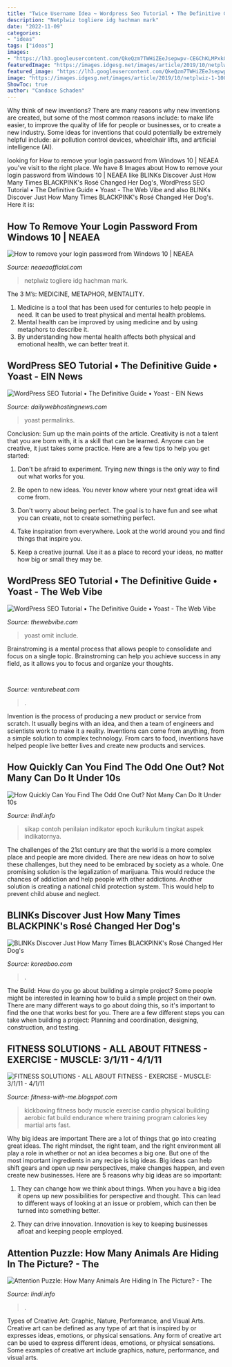 ```yaml
---
title: "Twice Username Idea ~ Wordpress Seo Tutorial • The Definitive Guide • Yoast"
description: "Netplwiz togliere idg hachman mark"
date: "2022-11-09"
categories:
- "ideas"
tags: ["ideas"]
images:
- "https://lh3.googleusercontent.com/QkeQzm7TWHiZEeJsepwpv-CEGChKLMPxkOSANlsGeDjgSAQIKJ7DqhISg_nsLLRbKtNOyWjpvPyOcwZBOcCRDxtJkp2yjxEABE40pGZp3AAFCOg=w1200-h630-rj-pp-e365"
featuredImage: "https://images.idgesg.net/images/article/2019/10/netplwiz-1-100814453-large.jpg"
featured_image: "https://lh3.googleusercontent.com/QkeQzm7TWHiZEeJsepwpv-CEGChKLMPxkOSANlsGeDjgSAQIKJ7DqhISg_nsLLRbKtNOyWjpvPyOcwZBOcCRDxtJkp2yjxEABE40pGZp3AAFCOg=w1200-h630-rj-pp-e365"
image: "https://images.idgesg.net/images/article/2019/10/netplwiz-1-100814453-large.jpg"
ShowToc: true
author: "Candace Schaden"
---
```



Why think of new inventions?
There are many reasons why new inventions are created, but some of the most common reasons include: to make life easier, to improve the quality of life for people or businesses, or to create a new industry. Some ideas for inventions that could potentially be extremely helpful include: air pollution control devices, wheelchair lifts, and artificial intelligence (AI).

	

		
looking for How to remove your login password from Windows 10 | NEAEA you've visit to the right place. We have 8 Images about How to remove your login password from Windows 10 | NEAEA like BLINKs Discover Just How Many Times BLACKPINK&#039;s Rosé Changed Her Dog&#039;s, WordPress SEO Tutorial • The Definitive Guide • Yoast - The Web Vibe and also BLINKs Discover Just How Many Times BLACKPINK&#039;s Rosé Changed Her Dog&#039;s. Here it is:
		
    
## How To Remove Your Login Password From Windows 10 | NEAEA

<img loading=lazy src="https://images.idgesg.net/images/article/2019/10/netplwiz-1-100814453-large.jpg" onerror="this.onerror=null;this.src='https://tse1.mm.bing.net/th?id=OIP.EbNQMHxRGXekmBLEQRQ3fAHaFJ&amp;pid=15.1';" alt="How to remove your login password from Windows 10 | NEAEA">

_Source: neaeaofficial.com_

>netplwiz togliere idg hachman mark. 

	

The 3 M’s: MEDICINE, METAPHOR, MENTALITY.
1. Medicine is a tool that has been used for centuries to help people in need. It can be used to treat physical and mental health problems.
2. Mental health can be improved by using medicine and by using metaphors to describe it.
3. By understanding how mental health affects both physical and emotional health, we can better treat it.

    
## WordPress SEO Tutorial • The Definitive Guide • Yoast - EIN News

<img loading=lazy src="https://yoast.com/app/uploads/2019/03/permalink-settings-small.jpg" onerror="this.onerror=null;this.src='https://tse1.mm.bing.net/th?id=OIP.ZxxUAHwV6kIHTjZR-dD6kQHaE5&amp;pid=15.1';" alt="WordPress SEO Tutorial • The Definitive Guide • Yoast - EIN News">

_Source: dailywebhostingnews.com_

>yoast permalinks. 

	

Conclusion: Sum up the main points of the article.
Creativity is not a talent that you are born with, it is a skill that can be learned. Anyone can be creative, it just takes some practice. Here are a few tips to help you get started:
1. Don't be afraid to experiment. Trying new things is the only way to find out what works for you.

2. Be open to new ideas. You never know where your next great idea will come from.

3. Don't worry about being perfect. The goal is to have fun and see what you can create, not to create something perfect.

4. Take inspiration from everywhere. Look at the world around you and find things that inspire you.

5. Keep a creative journal. Use it as a place to record your ideas, no matter how big or small they may be.

    
## WordPress SEO Tutorial • The Definitive Guide • Yoast - The Web Vibe

<img loading=lazy src="https://yoast.com/app/uploads/2019/03/site-address-settings-wordpress.jpg" onerror="this.onerror=null;this.src='https://tse2.mm.bing.net/th?id=OIP.YXrrrjltx0mg40OPtPbi7QHaBm&amp;pid=15.1';" alt="WordPress SEO Tutorial • The Definitive Guide • Yoast - The Web Vibe">

_Source: thewebvibe.com_

>yoast omit include. 

	

Brainstroming is a mental process that allows people to consolidate and focus on a single topic. Brainstroming can help you achieve success in any field, as it allows you to focus and organize your thoughts.

    
## 

<img loading=lazy src="https://venturebeat.com/wp-content/uploads/2017/12/venturebeattweet.jpg?w=800" onerror="this.onerror=null;this.src='https://tse1.mm.bing.net/th?id=OIP.oPG9akIFlOLxYQ13kp2vvwHaFj&amp;pid=15.1';" alt="">

_Source: venturebeat.com_

>. 

	

Invention is the process of producing a new product or service from scratch. It usually begins with an idea, and then a team of engineers and scientists work to make it a reality. Inventions can come from anything, from a simple solution to complex technology. From cars to food, inventions have helped people live better lives and create new products and services.

    
## How Quickly Can You Find The Odd One Out? Not Many Can Do It Under 10s

<img loading=lazy src="https://lindi.info/wp-content/uploads/2020/09/the-odd-4.jpg" onerror="this.onerror=null;this.src='https://tse1.mm.bing.net/th?id=OIP.NAL052yaZgls-qSNoUctowHaEO&amp;pid=15.1';" alt="How Quickly Can You Find The Odd One Out? Not Many Can Do It Under 10s">

_Source: lindi.info_

>sikap contoh penilaian indikator epoch kurikulum tingkat aspek indikatornya. 

	

The challenges of the 21st century are that the world is a more complex place and people are more divided. There are new ideas on how to solve these challenges, but they need to be embraced by society as a whole. One promising solution is the legalization of marijuana. This would reduce the chances of addiction and help people with other addictions. Another solution is creating a national child protection system. This would help to prevent child abuse and neglect.

    
## BLINKs Discover Just How Many Times BLACKPINK&#039;s Rosé Changed Her Dog&#039;s

<img loading=lazy src="https://lh3.googleusercontent.com/QkeQzm7TWHiZEeJsepwpv-CEGChKLMPxkOSANlsGeDjgSAQIKJ7DqhISg_nsLLRbKtNOyWjpvPyOcwZBOcCRDxtJkp2yjxEABE40pGZp3AAFCOg=w1200-h630-rj-pp-e365" onerror="this.onerror=null;this.src='https://tse2.mm.bing.net/th?id=OIP.SfpoUJzdSBW1S0jtWD1A-AHaD4&amp;pid=15.1';" alt="BLINKs Discover Just How Many Times BLACKPINK&#039;s Rosé Changed Her Dog&#039;s">

_Source: koreaboo.com_

>. 

	

The Build: How do you go about building a simple project?
Some people might be interested in learning how to build a simple project on their own. There are many different ways to go about doing this, so it's important to find the one that works best for you. There are a few different steps you can take when building a project: Planning and coordination, designing, construction, and testing.

    
## FITNESS SOLUTIONS - ALL ABOUT FITNESS - EXERCISE - MUSCLE: 3/1/11 - 4/1/11

<img loading=lazy src="https://lh5.googleusercontent.com/proxy/42KMB8EvFzTcZR8u7wlqszk1mbQxCSPmJyORw0lzYd8qlRFFNlTs-_jCNYSdmQ3Qa7ZTCHQjO9xH4W8w4iOkcBH_NeNseu3snLZTZfWSXPwFpW2fK3WEsg6qYLI29rsPH3yt7yKFbIPKSVV5TaLR=s0-d" onerror="this.onerror=null;this.src='https://tse1.mm.bing.net/th?id=OIP.W2HhyvLX-eOKWbdQsh2vaAAAAA&amp;pid=15.1';" alt="FITNESS SOLUTIONS - ALL ABOUT FITNESS - EXERCISE - MUSCLE: 3/1/11 - 4/1/11">

_Source: fitness-with-me.blogspot.com_

>kickboxing fitness body muscle exercise cardio physical building aerobic fat build endurance where training program calories key martial arts fast. 

	

Why big ideas are important
There are a lot of things that go into creating great ideas. The right mindset, the right team, and the right environment all play a role in whether or not an idea becomes a big one. But one of the most important ingredients in any recipe is big ideas. Big ideas can help shift gears and open up new perspectives, make changes happen, and even create new businesses. Here are 5 reasons why big ideas are so important: 
1. They can change how we think about things. When you have a big idea it opens up new possibilities for perspective and thought. This can lead to different ways of looking at an issue or problem, which can then be turned into something better. 

2. They can drive innovation. Innovation is key to keeping businesses afloat and keeping people employed.

    
## Attention Puzzle: How Many Animals Are Hiding In The Picture? - The

<img loading=lazy src="https://i0.wp.com/lindi.info/wp-content/uploads/2020/09/cats9-1.jpg?fit=600%2C315&amp;ssl=1" onerror="this.onerror=null;this.src='https://tse1.mm.bing.net/th?id=OIP.RXtIDKgUZzeaDbxy-c7c7wHaD4&amp;pid=15.1';" alt="Attention Puzzle: How Many Animals Are Hiding In The Picture? - The">

_Source: lindi.info_

>. 

	

Types of Creative Art: Graphic, Nature, Performance, and Visual Arts.
Creative art can be defined as any type of art that is inspired by or expresses ideas, emotions, or physical sensations. Any form of creative art can be used to express different ideas, emotions, or physical sensations. Some examples of creative art include graphics, nature, performance, and visual arts.

